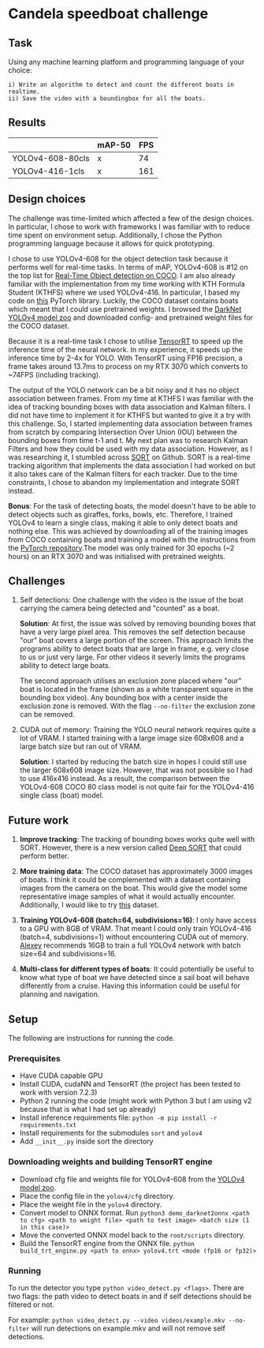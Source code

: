 # Candela speedboat challenge

## Task
Using any machine learning platform and programming language of your choice:

    i) Write an algorithm to detect and count the different boats in realtime.
    ii) Save the video with a boundingbox for all the boats.

## Results
|                  | mAP-50 | FPS |
|------------------|--------|-----|
| YOLOv4-608-80cls |    x   | 74  |
| YOLOv4-416-1cls  |    x   | 161 |

## Design choices
The challenge was time-limited which affected a few of the design choices. In particular, I chose to work with frameworks I was familiar with to reduce time spent on environment setup. Additionally, I chose the Python programming language because it allows for quick prototyping. 

I chose to use YOLOv4-608 for the object detection task because it performs well for real-time tasks. In terms of mAP, YOLOv4-608 is #12 on the top list for [Real-Time Object detection on COCO](https://paperswithcode.com/sota/real-time-object-detection-on-coco). I am also already familiar with the implementation from my time working with KTH Formula Student (KTHFS) where we used YOLOv4-416. In particular, I based my code on [this](https://github.com/Tianxiaomo/pytorch-YOLOv4) PyTorch library. Luckily, the COCO dataset contains boats which meant that I could use pretrained weights. I browsed the [DarkNet YOLOv4 model zoo](https://github.com/AlexeyAB/darknet/wiki/YOLOv4-model-zoo) and downloaded config- and pretrained weight files for the COCO dataset. 

Because it is a real-time task I chose to utilise [TensorRT](https://developer.nvidia.com/tensorrt) to speed up the inference time of the neural network. In my experience, it speeds up the inference time by 2-4x for YOLO. With TensorRT using FP16 precision, a frame takes around 13.7ms to process on my RTX 3070 which converts to ~74FPS (including tracking). 

The output of the YOLO network can be a bit noisy and it has no object association between frames. From my time at KTHFS I was familiar with the idea of tracking bounding boxes with data association and Kalman filters. I did not have time to implement it for KTHFS but wanted to give it a try with this challenge. So, I started implementing data association between frames from scratch by comparing Intersection Over Union (IOU) between the bounding boxes from time t-1 and t. My next plan was to research Kalman Filters and how they could be used with my data association. However, as I was researching it, I stumbled across [SORT](https://github.com/abewley/sort) on Github. SORT is a real-time tracking algorithm that implements the data association I had worked on but it also takes care of the Kalman filters for each tracker. Due to the time constraints, I chose to abandon my implementation and integrate SORT instead. 

**Bonus**: For the task of detecting boats, the model doesn't have to be able to detect objects such as giraffes, forks, bowls, etc. Therefore, I trained YOLOv4 to learn a single class, making it able to only detect boats and nothing else. This was achieved by downloading all of the training images from COCO containing boats and training a model with the instructions from the [PyTorch repository](https://github.com/Tianxiaomo/pytorch-YOLOv4).The model was only trained for 30 epochs (~2 hours) on an RTX 3070 and was initialised with pretrained weights. 

## Challenges
1. Self detections: One challenge with the video is the issue of the boat carrying the camera being detected and "counted" as a boat.

    **Solution**: At first, the issue was solved by removing bounding boxes that have a very large pixel area. This removes the self detection because "our" boat covers a large portion of the screen. This approach limits the programs ability to detect boats that are large in frame, e.g. very close to us or just very large. For other videos it severly limits the programs ability to detect large boats. 

    The second approach utilises an exclusion zone placed where "our" boat is located in the frame (shown as a white transparent square in the bounding box video). Any bounding box with a center inside the exclusion zone is removed. With the flag `--no-filter` the exclusion zone can be removed.

2. CUDA out of memory: Training the YOLO neural network requires quite a lot of VRAM. I started training with a large image size 608x608 and a large batch size but ran out of VRAM.

    **Solution**: I started by reducing the batch size in hopes I could still use the larger 608x608 image size. However, that was not possible so I had to use 416x416 instead. As a result, the comparison between the YOLOv4-608 COCO 80 class model is not quite fair for the YOLOv4-416 single class (boat) model. 

## Future work

1. **Improve tracking**: The tracking of bounding boxes works quite well with SORT. However, there is a new version called [Deep SORT](https://github.com/nwojke/deep_sort) that could perform better. 

2. **More training data**: The COCO dataset has approximately 3000 images of boats. I think it could be complemented with a dataset containing images from the camera on the boat. This would give the model some representative image samples of what it would actually encounter. Additionally, I would like to try [this](https://www.kaggle.com/clorichel/boat-types-recognition/version/1) dataset.

3. **Training YOLOv4-608 (batch=64, subdivisions=16)**: I only have access to a GPU with 8GB of VRAM. That meant I could only train YOLOv4-416 (batch=4, subdivisions=1) without encountering CUDA out of memory. [Alexey](https://github.com/AlexeyAB/darknet/wiki/YOLOv4-model-zoo) recommends 16GB to train a full YOLOv4 network with batch size=64 and subdivisions=16. 

4. **Multi-class for different types of boats**: It could potentially be useful to know what type of boat we have detected since a sail boat will behave differently from a cruise. Having this information could be useful for planning and navigation.

## Setup
The following are instructions for running the code. 

### Prerequisites
- Have CUDA capable GPU
- Install CUDA, cudaNN and TensorRT (the project has been tested to work with version 7.2.3)
- Python 2 running the code (might work with Python 3 but I am using v2 because that is what I had set up already)
- Install inference requirements file: `python -m pip install -r requirements.txt`
- Install requirements for the submodules `sort` and `yolov4`
- Add `__init__.py` inside sort the directory

### Downloading weights and building TensorRT engine
- Download cfg file and weights file for YOLOv4-608 from the [YOLOv4 model zoo](https://github.com/AlexeyAB/darknet/wiki/YOLOv4-model-zoo).
- Place the config file in the `yolov4/cfg` directory.
- Place the weight file in the `yolov4` directory. 
- Convert model to ONNX format. Run `python3 demo_darknet2onnx <path to cfg> <path to weight file> <path to test image> <batch size (1 in this case)>`
- Move the converted ONNX model back to the `root/scripts` directory.
- Build the TensorRT engine from the ONNX file. `python build_trt_engine.py <path to onnx> yolov4.trt <mode (fp16 or fp32)>`

### Running

To run the detector you type `python video_detect.py <flags>`. There are two flags: the path video to detect boats in and if self detections should be filtered or not.

For example: `python video_detect.py --video videos/example.mkv --no-filter` will run detections on example.mkv and will not remove self detections. 

